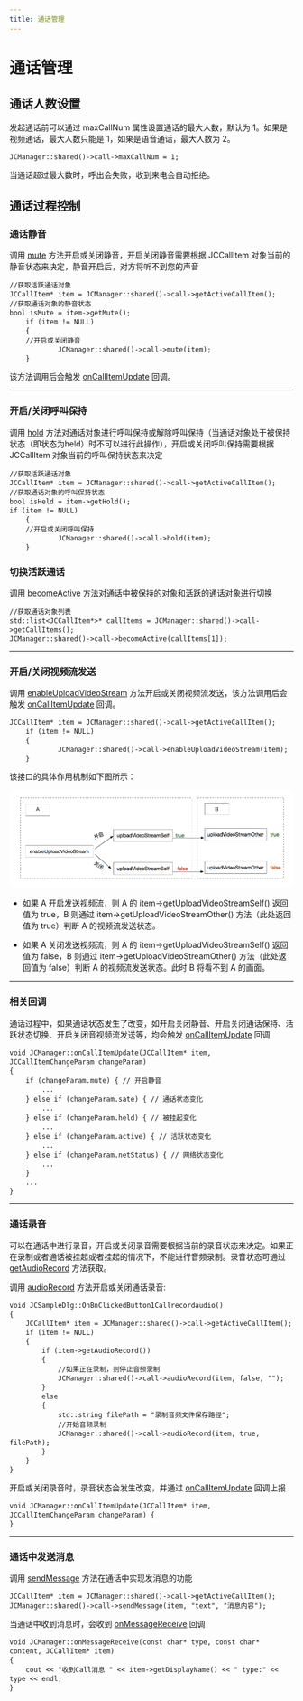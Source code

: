 ```yaml
---
title: 通话管理
---
```

# 通话管理



## 通话人数设置

发起通话前可以通过 maxCallNum 属性设置通话的最大人数，默认为 1。如果是视频通话，最大人数只能是 1，如果是语音通话，最大人数为
2。





    JCManager::shared()->call->maxCallNum = 1;





当通话超过最大数时，呼出会失败，收到来电会自动拒绝。





## 通话过程控制





### 通话静音

调用
[mute](https://developer.juphoon.com/portal/reference/V2.1/windows/C++/html/class_j_c_call.html#a62d7c7454fae84422579e3a6275af243)
方法开启或关闭静音，开启关闭静音需要根据 JCCallItem 对象当前的静音状态来决定，静音开启后，对方将听不到您的声音





    //获取活跃通话对象
    JCCallItem* item = JCManager::shared()->call->getActiveCallItem();
    //获取通话对象的静音状态
    bool isMute = item->getMute();
        if (item != NULL)
        {
        //开启或关闭静音
                JCManager::shared()->call->mute(item);
        }





该方法调用后会触发
[onCallItemUpdate](https://developer.juphoon.com/portal/reference/V2.1/windows/C++/html/class_j_c_call_callback.html#a1ba1c4f09c1f573d9fe2acb5057d6c18)
回调。



-----



### 开启/关闭呼叫保持

调用
[hold](https://developer.juphoon.com/portal/reference/V2.1/windows/C++/html/class_j_c_call.html#aae536642d3d5c785c2ce7d9275f8653a)
方法对通话对象进行呼叫保持或解除呼叫保持（当通话对象处于被保持状态（即状态为held）时不可以进行此操作），开启或关闭呼叫保持需要根据
JCCallItem 对象当前的呼叫保持状态来决定





    //获取活跃通话对象
    JCCallItem* item = JCManager::shared()->call->getActiveCallItem();
    //获取通话对象的呼叫保持状态
    bool isHeld = item->getHold();
    if (item != NULL)
        {
        //开启或关闭呼叫保持
                JCManager::shared()->call->hold(item);
        }









### 切换活跃通话

调用
[becomeActive](https://developer.juphoon.com/portal/reference/V2.1/windows/C++/html/class_j_c_call.html#ae45d0744f3df39cc2c6dc3bb00bb7354)
方法对通话中被保持的对象和活跃的通话对象进行切换





    //获取通话对象列表
    std::list<JCCallItem*>* callItems = JCManager::shared()->call->getCallItems();
    JCManager::shared()->call->becomeActive(callItems[1]);







-----



### 开启/关闭视频流发送

调用
[enableUploadVideoStream](https://developer.juphoon.com/portal/reference/V2.1/windows/C++/html/class_j_c_call.html#adcd6dd97b6737909ae0348a0e714d754)
方法开启或关闭视频流发送，该方法调用后会触发
[onCallItemUpdate](https://developer.juphoon.com/portal/reference/V2.1/windows/C++/html/class_j_c_call_callback.html#a1ba1c4f09c1f573d9fe2acb5057d6c18)
回调。





    JCCallItem* item = JCManager::shared()->call->getActiveCallItem();
        if (item != NULL)
        {
                JCManager::shared()->call->enableUploadVideoStream(item);
        }





该接口的具体作用机制如下图所示：

![../../../../\_images/enablevideostream.png](../../../../_images/enablevideostream.png)

  - 如果 A 开启发送视频流，则 A 的 item-\>getUploadVideoStreamSelf() 返回值为 true，B 则通过
    item-\>getUploadVideoStreamOther() 方法（此处返回值为 true）判断 A 的视频流发送状态。

  - 如果 A 关闭发送视频流，则 A 的 item-\>getUploadVideoStreamSelf() 返回值为 false，B
    则通过 item-\>getUploadVideoStreamOther() 方法（此处返回值为 false）判断 A
    的视频流发送状态。此时 B 将看不到 A 的画面。



-----



### 相关回调

通话过程中，如果通话状态发生了改变，如开启关闭静音、开启关闭通话保持、活跃状态切换、开启关闭音视频流发送等，均会触发
[onCallItemUpdate](https://developer.juphoon.com/portal/reference/V2.1/windows/C++/html/class_j_c_call_callback.html#a1ba1c4f09c1f573d9fe2acb5057d6c18)
回调





    void JCManager::onCallItemUpdate(JCCallItem* item, JCCallItemChangeParam changeParam)
    {
        if (changeParam.mute) { // 开启静音
            ...
        } else if (changeParam.sate) { // 通话状态变化
            ...
        } else if (changeParam.held) { // 被挂起变化
            ...
        } else if (changeParam.active) { // 活跃状态变化
            ...
        } else if (changeParam.netStatus) { // 网络状态变化
            ...
        }
        ...
    }







-----



### 通话录音

可以在通话中进行录音，开启或关闭录音需要根据当前的录音状态来决定。如果正在录制或者通话被挂起或者挂起的情况下，不能进行音频录制。录音状态可通过
[getAudioRecord](https://developer.juphoon.com/portal/reference/V2.1/windows/C++/html/class_j_c_call_item.html#ad8b5118a3c06a156e917f59625bcc73d)
方法获取。

调用
[audioRecord](https://developer.juphoon.com/portal/reference/V2.1/windows/C++/html/class_j_c_call.html#a058fb76428f0a77f4bbbb8670eec2868)
方法开启或关闭通话录音:





    void JCSampleDlg::OnBnClickedButton1Callrecordaudio()
    {
        JCCallItem* item = JCManager::shared()->call->getActiveCallItem();
        if (item != NULL)
        {
            if (item->getAudioRecord())
            {
                //如果正在录制，则停止音频录制
                JCManager::shared()->call->audioRecord(item, false, "");
            }
            else
            {
                std::string filePath = "录制音频文件保存路径";
                //开始音频录制
                JCManager::shared()->call->audioRecord(item, true, filePath);
            }
        }
    }





开启或关闭录音时，录音状态会发生改变，并通过
[onCallItemUpdate](https://developer.juphoon.com/portal/reference/V2.1/windows/C++/html/class_j_c_call_callback.html#a1ba1c4f09c1f573d9fe2acb5057d6c18)
回调上报





    void JCManager::onCallItemUpdate(JCCallItem* item, JCCallItemChangeParam changeParam) {
    }







-----



### 通话中发送消息

调用
[sendMessage](https://developer.juphoon.com/portal/reference/V2.1/windows/C++/html/class_j_c_call.html#a94e37abb045b901e1703b7534f4cc379)
方法在通话中实现发消息的功能





    JCCallItem* item = JCManager::shared()->call->getActiveCallItem();
    JCManager::shared()->call->sendMessage(item, "text", "消息内容");





当通话中收到消息时，会收到
[onMessageReceive](https://developer.juphoon.com/portal/reference/V2.1/windows/C++/html/class_j_c_call_callback.html#afb8281abd54bc8c18b77aadfe234a882)
回调





    void JCManager::onMessageReceive(const char* type, const char* content, JCCallItem* item)
    {
        cout << "收到Call消息 " << item->getDisplayName() << " type:" << type << endl;
    }




















